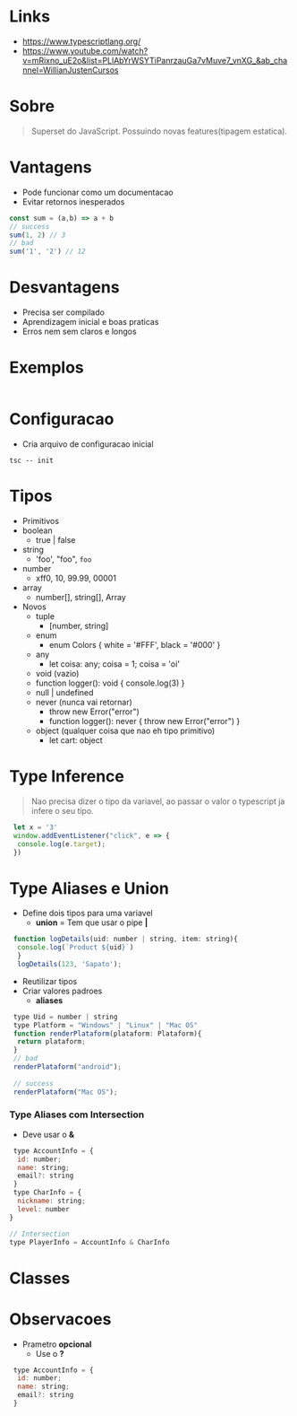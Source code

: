 # Links
- https://www.typescriptlang.org/
- https://www.youtube.com/watch?v=mRixno_uE2o&list=PLlAbYrWSYTiPanrzauGa7vMuve7_vnXG_&ab_channel=WillianJustenCursos

# Sobre
> Superset do JavaScript. Possuindo novas features(tipagem estatica).

# Vantagens
- Pode funcionar como um documentacao
- Evitar retornos inesperados
```js
const sum = (a,b) => a + b
// success
sum(1, 2) // 3
// bad
sum('1', '2') // 12 
``` 
# Desvantagens
 - Precisa ser compilado
 - Aprendizagem inicial e boas praticas
 - Erros nem sem claros e longos
 
 # Exemplos
 ```js
 
 ```
 
 # Configuracao
 - Cria arquivo de configuracao inicial
 ```shell
 tsc -- init
 ```
 
 # Tipos
 - Primitivos
  - boolean
    - true | false
  - string
    - 'foo', "foo", `foo`
  - number
    - xff0, 10, 99.99, 00001
  - array
    - number[], string[], Array<number>
- Novos
  - tuple
    - [number, string]
  - enum
    - enum Colors { white = '#FFF', black = '#000'  }
  - any
    - let coisa: any; coisa = 1; coisa = 'oi' 
  - void (vazio)
   - function logger(): void { console.log(3) }
  - null | undefined
  - never (nunca vai retornar)
    - throw new Error("error") 
    - function logger(): never { throw new Error("error")  }
  - object (qualquer coisa que nao eh tipo primitivo)
    - let cart: object

# Type Inference
> Nao precisa dizer o tipo da variavel, ao passar o valor o typescript ja infere o seu tipo.
```js
 let x = '3'
 window.addEventListener("click", e => {
  console.log(e.target);
 })
 ```
# Type Aliases e Union
- Define dois tipos para uma variavel
  - **union** = Tem que usar o pipe **|**
    
```js
 function logDetails(uid: number | string, item: string){
  console.log(`Product ${uid}`)
  }
  logDetails(123, 'Sapato'); 
 ```
- Reutilizar tipos
- Criar valores padroes
  - **aliases**
```js
 type Uid = number | string
 type Platform = "Windows" | "Linux" | "Mac OS"
 function renderPlataform(plataform: Plataform){
  return plataform;
 }
 // bad
 renderPlataform("android");
 
 // success
 renderPlataform("Mac OS"); 
```
### Type Aliases com Intersection
- Deve usar o **&**
```js
 type AccountInfo = {
  id: number;
  name: string;
  email?: string
 }
 type CharInfo = {
  nickname: string;
  level: number
}

// Intersection
type PlayerInfo = AccountInfo & CharInfo
```

# Classes

# Observacoes
- Prametro **opcional**
  - Use o **?**

```js
 type AccountInfo = {
  id: number;
  name: string;
  email?: string
 }
```
